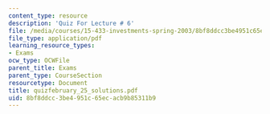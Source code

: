 ```yaml
---
content_type: resource
description: 'Quiz For Lecture # 6'
file: /media/courses/15-433-investments-spring-2003/8bf8ddcc3be4951c65ecacb9b85311b9_quizfebruary_25_solutions.pdf
file_type: application/pdf
learning_resource_types:
- Exams
ocw_type: OCWFile
parent_title: Exams
parent_type: CourseSection
resourcetype: Document
title: quizfebruary_25_solutions.pdf
uid: 8bf8ddcc-3be4-951c-65ec-acb9b85311b9
---
```

